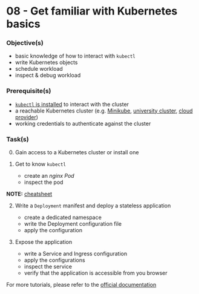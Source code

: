 08 - Get familiar with Kubernetes basics
========================================


### Objective(s)

* basic knowledge of how to interact with `kubectl`
* write Kubernetes objects
* schedule workload
* inspect & debug workload


### Prerequisite(s)

* [`kubectl` is installed](https://kubernetes.io/docs/tasks/tools/#kubectl) to interact with the cluster
* a reachable Kubernetes cluster (e.g. [Minikube](https://minikube.sigs.k8s.io/docs/start/), [university cluster](https://github.com/lucendio/lecture-devops-infos/blob/main/faq.md#11-how-to-obtain-the-kubeconfig-kubeconfig-file-necessary-to-access-the-universitys-kubernetes-cluster), [cloud provider](https://github.com/lucendio/lecture-devops-infos/blob/main/faq.md#6-which-cloud-provider-should-i-use))
* working credentials to authenticate against the cluster


### Task(s)

0. Gain access to a Kubernetes cluster or install one

1. Get to know `kubectl`

    * create an *nginx* *Pod*
    * inspect the pod    
    
__NOTE:__ [cheatsheet](https://kubernetes.io/docs/reference/kubectl/cheatsheet/) 

2. Write a `Deployment` manifest and deploy a stateless application

    * create a dedicated namespace
    * write the Deployment configuration file
    * apply the configuration

3. Expose the application

    * write a Service and Ingress configuration
    * apply the configurations
    * inspect the service
    * verify that the application is accessible from you browser

For more tutorials, please refer to the [official documentation](https://kubernetes.io/docs/tasks/)
